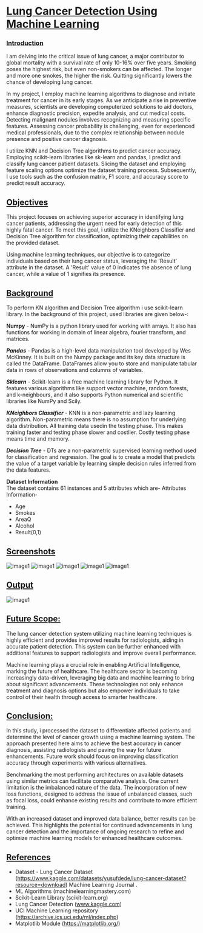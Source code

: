 # <u>Lung Cancer Detection Using Machine Learning </u>

### <u>Introduction</u>
I am delving into the critical issue of lung cancer, a major contributor to global mortality with a survival rate of only 10-16% over five years. Smoking poses the highest risk, but even non-smokers can be affected. The longer and more one smokes, the higher the risk. Quitting significantly lowers the chance of developing lung cancer.

In my project, I employ machine learning algorithms to diagnose and initiate treatment for cancer in its early stages. As we anticipate a rise in preventive measures, scientists are developing computerized solutions to aid doctors, enhance diagnostic precision, expedite analysis, and cut medical costs. Detecting malignant nodules involves recognizing and measuring specific features. Assessing cancer probability is challenging, even for experienced medical professionals, due to the complex relationship between nodule presence and positive cancer diagnosis.

I utilize KNN and Decision Tree algorithms to predict cancer accuracy. Employing scikit-learn libraries like sk-learn and pandas, I predict and classify lung cancer patient datasets. Slicing the dataset and employing feature scaling options optimize the dataset training process. Subsequently, I use tools such as the confusion matrix, F1 score, and accuracy score to predict result accuracy.


## <u>Objectives</u>

This project focuses on achieving superior accuracy in identifying lung cancer patients, addressing the urgent need for early detection of this highly fatal cancer. To meet this goal, i utilize the KNeighbors Classifier and Decision Tree algorithm for classification, optimizing their capabilities on the provided dataset.

Using machine learning techniques, our objective is to categorize individuals based on their lung cancer status, leveraging the 'Result' attribute in the dataset. A 'Result' value of 0 indicates the absence of lung cancer, while a value of 1 signifies its presence.

## <u>Background</u>

To perform KN algorithm and Decision Tree algorithm i use scikit-learn library. In the background of this project, used libraries are given below-:

**Numpy** - NumPy is a python library used for working with arrays. It also has functions for working in domain of linear algebra, fourier transform, and matrices.

***Pandas*** - Pandas is a high-level data manipulation tool developed by Wes McKinney. It is built on the Numpy package and its key data structure is called the DataFrame. DataFrames allow you to store and manipulate tabular data in rows of observations and columns of variables.

***Sklearn*** - Scikit-learn is a free machine learning library for Python. It features various algorithms like support vector machine, random forests, and k-neighbours, and it also supports Python numerical and scientific libraries like NumPy and Scily.

***KNeighbors Classifier*** - KNN is a non-parametric and lazy learning algorithm. Non-parametric means there is no assumption for underlying data distribution. All training data usedin the testing phase. This makes training faster and testing phase slower and costlier. Costly testing phase means time and memory.



***Decision Tree*** - DTs are a non-parametric supervised learning method used for classification and regression. The goal is to create a model that predicts the value of a target variable by learning simple decision rules inferred from the data features.


**Dataset Information**  
The dataset contains 61 instances and 5 attributes which are-
Attributes Information-

- Age
- Smokes
- AreaQ
- Alcohol
- Result(0,1)


## <u>Screenshots</u>
<img src='./images/w,w.png' alt="image1" >
<img src='./images/dnnwjq.png' alt="image1" >
<img src='./images/sjk2k2.png' alt="image1" >
<img src='./images/sm221e4.png' alt="image1" >
<img src='./images/slk2l2111300.png' alt="image1" >

## <u>Output</u>
<img src='./images/sm22o3444.png' alt="image1" >

## <u>Future Scope:</u>

The lung cancer detection system utilizing machine learning techniques is highly efficient and provides improved results for radiologists, aiding in accurate patient detection. This system can be further enhanced with additional features to support radiologists and improve overall performance.

Machine learning plays a crucial role in enabling Artificial Intelligence, marking the future of healthcare. The healthcare sector is becoming increasingly data-driven, leveraging big data and machine learning to bring about significant advancements. These technologies not only enhance treatment and diagnosis options but also empower individuals to take control of their health through access to smarter healthcare.

## <u>Conclusion:</u>
In this study, i processed the dataset to differentiate affected patients and determine the level of cancer growth using a machine learning system. The approach presented here aims to achieve the best accuracy in cancer diagnosis, assisting radiologists and paving the way for future enhancements. Future work should focus on improving classification accuracy through experiments with various alternatives.

Benchmarking the most performing architectures on available datasets using similar metrics can facilitate comparative analysis. One current limitation is the imbalanced nature of the data. The incorporation of new loss functions, designed to address the issue of unbalanced classes, such as focal loss, could enhance existing results and contribute to more efficient training.

With an increased dataset and improved data balance, better results can be achieved. This highlights the potential for continued advancements in lung cancer detection and the importance of ongoing research to refine and optimize machine learning models for enhanced healthcare outcomes.
 
## <u>References</u>
- Dataset - Lung Cancer Dataset  (https://www.kaggle.com/datasets/yusufdede/lung-cancer-dataset?resource=download)
Machine Learning Journal .
- ML Algorithms (machinelearningmastery.com)
- Scikit-Learn Library (scikit-learn.org)
- Lung Cancer Detection (www.kaggle.com)
- UCI Machine Learning repository (https://archive.ics.uci.edu/ml/index.php)
- Matplotlib Module (https://matplotlib.org/)



